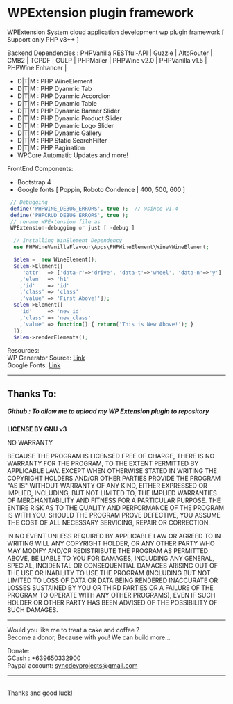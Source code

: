 # WPExtension plugin framework
WPExtension System cloud application development wp plugin framework [ Support only PHP v8++  ]

Backend Dependencies :  PHPVanilla RESTful-API | Guzzle  |  AltoRouter | CMB2 | TCPDF | GULP | PHPMailer | PHPWine v2.0 | PHPVanilla v1.5 | PHPWine Enhancer |
- D|T|M : PHP WineElement  
- D|T|M : PHP Dyanmic Tab 
- D|T|M : PHP Dyanmic Accordion  
- D|T|M : PHP Dynamic Table  
- D|T|M : PHP Dynamic Banner Slider 
- D|T|M : PHP Dynamic Product Slider 
- D|T|M : PHP Dynamic Logo Slider 
- D|T|M : PHP Dynamic Gallery 
- D|T|M : PHP Static SearchFilter 
- D|T|M : PHP Pagination 
- WPCore Automatic Updates and more!

FrontEnd Components: 
- Bootstrap 4
- Google fonts [ Poppin, Roboto Condence | 400, 500, 600 ]

```PHP
 // Debugging
 define('PHPWINE_DEBUG_ERRORS', true );  // @since v1.4
 define('PHPCRUD_DEBUG_ERRORS', true ); 
 // rename WPExtension file as 
 WPExtension-debugging or just [ -debug ]
```
```PHP
  // Installing WinElement Dependency
  use PHPWineVanillaFlavour\Apps\PHPWineElement\Wine\WineElement;

  $elem =  new WineElement();
  $elem->Element([
     'attr'  => ['data-r'=>'drive', 'data-t'=>'wheel', 'data-n'=>'y']
    ,'elem'  => 'h1'
    ,'id'    => 'id' 
    ,'class' => 'class' 
    ,'value' => 'First Above!']);
  $elem->Element([
    'id'     => 'new_id' 
    ,'class' => 'new_class' 
    ,'value' => function() { return('This is New Above!'); }
  ]);
  $elem->renderElements();
```
Resources: <br />
WP Generator Source: <a href="https://wppb.me/">Link</a><br />
Google Fonts: <a href="https://fonts.google.com/">Link</a>


<hr /> 

<h2>Thanks To:</h2>
<h5>
Github : To allow me to upload my WP Extension plugin to repository<br /> 
</h5>

__LICENSE BY GNU v3__

NO WARRANTY

BECAUSE THE PROGRAM IS LICENSED FREE OF CHARGE, THERE IS NO WARRANTY FOR THE PROGRAM, TO THE EXTENT PERMITTED BY APPLICABLE LAW.  EXCEPT WHEN OTHERWISE STATED IN WRITING THE COPYRIGHT HOLDERS AND/OR OTHER PARTIES PROVIDE THE PROGRAM "AS IS" WITHOUT WARRANTY OF ANY KIND, EITHER EXPRESSED OR IMPLIED, INCLUDING, BUT NOT LIMITED TO, THE IMPLIED WARRANTIES OF MERCHANTABILITY AND FITNESS FOR A PARTICULAR PURPOSE.  THE ENTIRE RISK AS TO THE QUALITY AND PERFORMANCE OF THE PROGRAM IS WITH YOU.  SHOULD THE PROGRAM PROVE DEFECTIVE, YOU ASSUME THE COST OF ALL NECESSARY SERVICING, REPAIR OR CORRECTION.

IN NO EVENT UNLESS REQUIRED BY APPLICABLE LAW OR AGREED TO IN WRITING WILL ANY COPYRIGHT HOLDER, OR ANY OTHER PARTY WHO MAY MODIFY AND/OR REDISTRIBUTE THE PROGRAM AS PERMITTED ABOVE, BE LIABLE TO YOU FOR DAMAGES, INCLUDING ANY GENERAL, SPECIAL, INCIDENTAL OR CONSEQUENTIAL DAMAGES ARISING OUT OF THE USE OR INABILITY TO USE THE PROGRAM (INCLUDING BUT NOT LIMITED TO LOSS OF DATA OR DATA BEING RENDERED INACCURATE OR LOSSES SUSTAINED BY YOU OR THIRD PARTIES OR A FAILURE OF THE PROGRAM TO OPERATE WITH ANY OTHER PROGRAMS), EVEN IF SUCH HOLDER OR OTHER PARTY HAS BEEN ADVISED OF THE POSSIBILITY OF SUCH DAMAGES.
<br />

<hr />
Would you like me to treat a cake and coffee ? <br />
Become a donor, Because with you! We can build more... 

Donate: <br />
GCash : +639650332900 <br /> 
Paypal account: syncdevprojects@gmail.com
<hr />
<br />
Thanks and good luck! 
